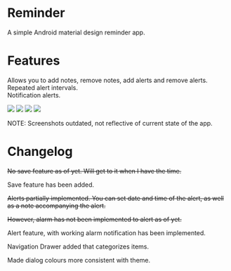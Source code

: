 # Reminder

A simple Android material design reminder app.

# Features
Allows you to add notes, remove notes, add alerts and remove alerts. <br/>
Repeated alert intervals. <br/>
Notification alerts.

![](http://i.imgur.com/ALpfiXel.png) ![](http://i.imgur.com/tCMZdNjl.png)
![](http://i.imgur.com/5QzZJTWl.png) ![](http://i.imgur.com/KPW91sNl.png)

NOTE: Screenshots outdated, not reflective of current state of the app.


# Changelog
~~No save feature as of yet. Will get to it when I have the time.~~

Save feature has been added.

~~Alerts partially implemented. You can set date and time of the alert, as well as a note accompanying the alert.~~

~~However, alarm has not been implemented to alert as of yet.~~

Alert feature, with working alarm notification has been implemented.

Navigation Drawer added that categorizes items.

Made dialog colours more consistent with theme.




